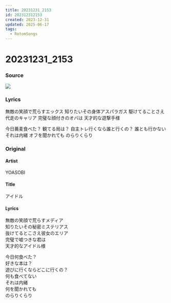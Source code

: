 ```yaml
---
title: 20231231_2153
id: 202312312153
created: 2023-12-31
updated: 2025-06-17
tags:
  - RotomSongs
---
```

# 20231231_2153

### Source

![](https://x.com/Starlystrongest/status/1741442489687699899)
### Lyrics

無敵の笑顔で荒らすエックス
知りたいその身体アスパラガス
駆けてることさえ代走のキャリア
完璧な顔付きのオバは
天才的な遊撃手様

今日蕎麦食べた？
観てる局は？
自主トレ行くなら誰と行くの？
誰とも行かない
それは内緒
オフを聞かれても
のらりくらり

### Original

#### Artist

YOASOBI

#### Title

アイドル

#### Lyrics

無敵の笑顔で荒らすメディア  
知りたいその秘密ミステリアス  
抜けてるとこさえ彼女のエリア  
完璧で嘘つきな君は  
天才的なアイドル様  
  
今日何食べた？  
好きな本は？  
遊びに行くならどこに行くの？  
何も食べてない  
それは内緒  
何を聞かれても  
のらりくらり  



